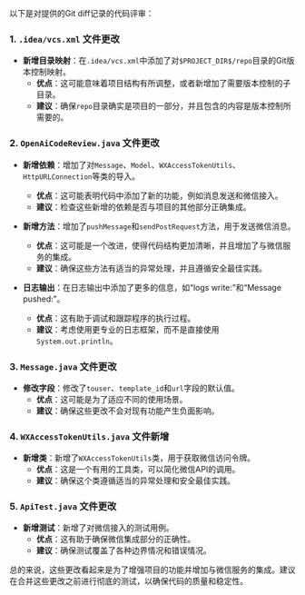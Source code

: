 以下是对提供的Git diff记录的代码评审：

### 1. `.idea/vcs.xml` 文件更改
- **新增目录映射**：在`.idea/vcs.xml`中添加了对`$PROJECT_DIR$/repo`目录的Git版本控制映射。
  - **优点**：这可能意味着项目结构有所调整，或者新增加了需要版本控制的子目录。
  - **建议**：确保`repo`目录确实是项目的一部分，并且包含的内容是版本控制所需要的。

### 2. `OpenAiCodeReview.java` 文件更改
- **新增依赖**：增加了对`Message`、`Model`、`WXAccessTokenUtils`、`HttpURLConnection`等类的导入。
  - **优点**：这可能表明代码中添加了新的功能，例如消息发送和微信接入。
  - **建议**：检查这些新增的依赖是否与项目的其他部分正确集成。

- **新增方法**：增加了`pushMessage`和`sendPostRequest`方法，用于发送微信消息。
  - **优点**：这可能是一个改进，使得代码结构更加清晰，并且增加了与微信服务的集成。
  - **建议**：确保这些方法有适当的异常处理，并且遵循安全最佳实践。

- **日志输出**：在日志输出中添加了更多的信息，如“logs write:”和“Message pushed:”。
  - **优点**：这有助于调试和跟踪程序的执行过程。
  - **建议**：考虑使用更专业的日志框架，而不是直接使用`System.out.println`。

### 3. `Message.java` 文件更改
- **修改字段**：修改了`touser`、`template_id`和`url`字段的默认值。
  - **优点**：这可能是为了适应不同的使用场景。
  - **建议**：确保这些更改不会对现有功能产生负面影响。

### 4. `WXAccessTokenUtils.java` 文件新增
- **新增类**：新增了`WXAccessTokenUtils`类，用于获取微信访问令牌。
  - **优点**：这是一个有用的工具类，可以简化微信API的调用。
  - **建议**：确保这个类遵循适当的异常处理和安全最佳实践。

### 5. `ApiTest.java` 文件更改
- **新增测试**：新增了对微信接入的测试用例。
  - **优点**：这有助于确保微信集成部分的正确性。
  - **建议**：确保测试覆盖了各种边界情况和错误情况。

总的来说，这些更改看起来是为了增强项目的功能并增加与微信服务的集成。建议在合并这些更改之前进行彻底的测试，以确保代码的质量和稳定性。